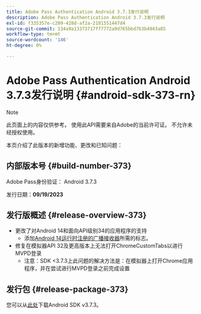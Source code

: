 ```yaml
---
title: Adobe Pass Authentication Android 3.7.3发行说明
description: Adobe Pass Authentication Android 3.7.3发行说明
exl-id: f335357e-c209-428d-af2a-2181551447d4
source-git-commit: 134a9a13373717ff7772a9d765bbd7b3b4943a85
workflow-type: tm+mt
source-wordcount: '146'
ht-degree: 0%

---
```


# Adobe Pass Authentication Android 3.7.3发行说明 {#android-sdk-373-rn}

>[!NOTE]
>
>此页面上的内容仅供参考。 使用此API需要来自Adobe的当前许可证。 不允许未经授权使用。

本页介绍了此版本的新增功能、更改和已知问题：

## 内部版本号 {#build-number-373}

Adobe Pass身份验证： Android 3.7.3

发行日期：**09/19/2023**

## 发行版概述 {#release-overview-373}

* 更改了对Android 14和面向API级别34的应用程序的支持
   * 添加[Android 14运行时注册的广播接收器](https://developer.android.com/about/versions/14/behavior-changes-14#runtime-receivers-exported)所需的标志。
* 修复在模拟器API 32及更高版本上无法打开ChromeCustomTabs以进行MVPD登录
   * 注意：SDK &lt;3.7.3上此问题的解决方法是：在模拟器上打开Chrome应用程序，并在尝试进行MVPD登录之前完成设置

## 发行包 {#release-package-373}

您可以从[此处](https://tve.zendesk.com/hc/en-us/articles/204963219-Android-Native-AccessEnabler-Library)下载Android SDK v3.7.3。
